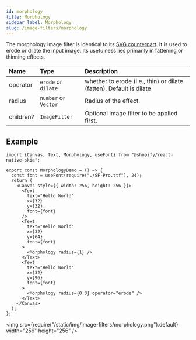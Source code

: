 ```yaml
---
id: morphology
title: Morphology
sidebar_label: Morphology
slug: /image-filters/morphology
---
```


The morphology image filter is identical to its [SVG counterpart](https://developer.mozilla.org/en-US/docs/Web/SVG/Element/feMorphology).
It is used to erode or dilate the input image.
Its usefulness lies primarily in fattening or thinning effects.

| Name      | Type                 |  Description                                                        |
|:----------|:---------------------|:--------------------------------------------------------------------|
| operator  | `erode` or `dilate`  | whether to erode (i.e., thin) or dilate (fatten). Default is dilate |
| radius    | `number` or `Vector` | Radius of the effect.                                               |
| children? | `ImageFilter`        | Optional image filter to be applied first.                          | 

## Example

```tsx twoslash
import {Canvas, Text, Morphology, useFont} from "@shopify/react-native-skia";

export const MorphologyDemo = () => {
  const font = useFont(require("./SF-Pro.ttf"), 24);
  return (
    <Canvas style={{ width: 256, height: 256 }}>
      <Text
        text="Hello World"
        x={32}
        y={32}
        font={font}
      />
      <Text
        text="Hello World"
        x={32}
        y={64}
        font={font}
      >
        <Morphology radius={1} />
      </Text>
      <Text
        text="Hello World"
        x={32}
        y={96}
        font={font}
      >
        <Morphology radius={0.3} operator="erode" />
      </Text>
    </Canvas>
  );
};
```

<img src={require("/static/img/image-filters/morphology.png").default} width="256" height="256" />
